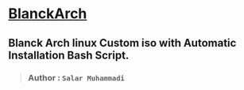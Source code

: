 # [BlanckArch](https://github.com/blanckth/blanckarch)
## Blanck Arch linux Custom iso with Automatic Installation Bash Script.
> ### Author : `Salar Muhammadi` 
